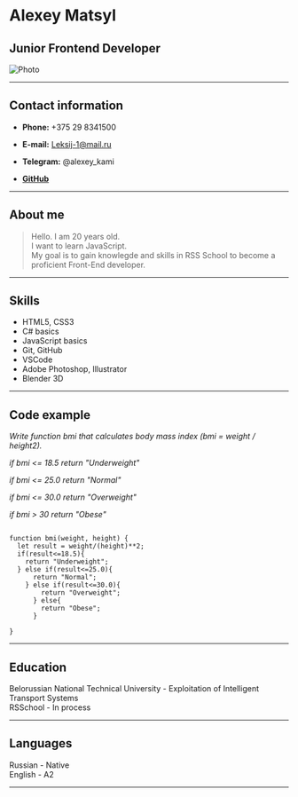# **Alexey Matsyl**

## Junior Frontend Developer  
![Photo]("cv_photo.jpg")
***
## Contact information  
 * **Phone:**  +375 29 8341500 

 * **E-mail:** Leksij-1@mail.ru  

 * **Telegram:** @alexey_kami  

 * [**GitHub**](https://github.com/AlexiyKami) 
***

## About me
 > Hello. I am 20 years old.  
I want to learn JavaScript.   
My goal is to gain knowlegde and skills in RSS School to become a proficient Front-End developer.
***
## Skills
 * HTML5, CSS3
 * C# basics
 * JavaScript basics
 * Git, GitHub
 * VSCode
 * Adobe Photoshop, Illustrator
 * Blender 3D
 ***
## Code example
*Write function bmi that calculates body mass index (bmi = weight / height2).*

*if bmi <= 18.5 return "Underweight"*

*if bmi <= 25.0 return "Normal"*

*if bmi <= 30.0 return "Overweight"*

*if bmi > 30 return "Obese"*
```

function bmi(weight, height) {
  let result = weight/(height)**2;
  if(result<=18.5){
    return "Underweight";
  } else if(result<=25.0){
      return "Normal";
    } else if(result<=30.0){
        return "Overweight";
      } else{
        return "Obese";
      }    
  
}
```
***
## Education
Belorussian National Technical University - Exploitation of Intelligent Transport Systems  
RSSchool - In process
***
## Languages
Russian - Native  
English - A2
***
